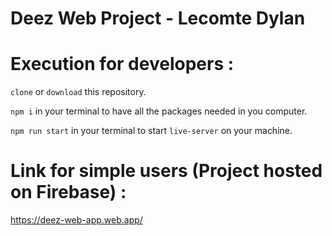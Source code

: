# Deez Web Project - Lecomte Dylan

# Execution for developers :

`clone` or `download` this repository.

`npm i` in your terminal to have all the packages needed in you computer. 

`npm run start` in your terminal to start `live-server` on your machine.

# Link for simple users (Project hosted on Firebase) :

https://deez-web-app.web.app/